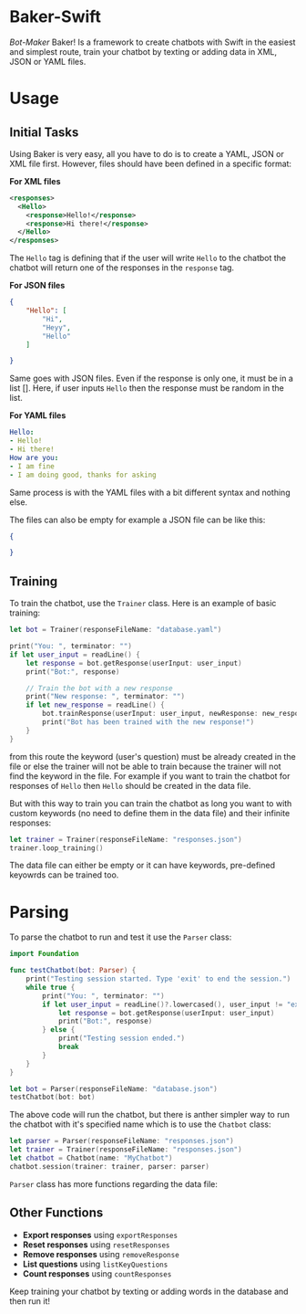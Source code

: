 # Baker-Swift

*Bot-Maker* Baker! Is a framework to create chatbots with Swift in the easiest and simplest route, train your chatbot by texting or adding data in XML, JSON or YAML files. 

# Usage

## Initial Tasks
 
Using Baker is very easy, all you have to do is to create a YAML, JSON or XML file first. However, files should have been defined in a specific format:

**For XML files**

```xml
<responses>
  <Hello>
    <response>Hello!</response>
    <response>Hi there!</response>
  </Hello>
</responses>
```

The `Hello` tag is defining that if the user will write `Hello` to the chatbot the chatbot will return one of the responses in the `response` tag.

**For JSON files**

```json
{
    "Hello": [
        "Hi",
        "Heyy",
        "Hello"
    ]

}
```

Same goes with JSON files. Even if the response is only one, it must be in a list []. Here, if user inputs `Hello` then the response must be random in the list. 

**For YAML files**

```yaml
Hello:
- Hello!
- Hi there!
How are you:
- I am fine
- I am doing good, thanks for asking
```

Same process is with the YAML files with a bit different syntax and nothing else.

The files can also be empty for example a JSON file can be like this:

```json
{

}
```

## Training

To train the chatbot, use the `Trainer` class. Here is an example of basic training:

```swift
let bot = Trainer(responseFileName: "database.yaml")

print("You: ", terminator: "")
if let user_input = readLine() {
    let response = bot.getResponse(userInput: user_input)
    print("Bot:", response)

    // Train the bot with a new response
    print("New response: ", terminator: "")
    if let new_response = readLine() {
        bot.trainResponse(userInput: user_input, newResponse: new_response)
        print("Bot has been trained with the new response!")
    }
}
```

from this route the keyword (user's question) must be already created in the file or else the trainer will not be able to train because the trainer will not find the keyword in the file. For example if you want to train the chatbot for responses of `Hello` then `Hello` should be created in the data file.

But with this way to train you can train the chatbot as long you want to with custom keywords (no need to define them in the data file) and their infinite responses:

```swift
let trainer = Trainer(responseFileName: "responses.json")
trainer.loop_training()
```

The data file can either be empty or it can have keywords, pre-defined keyowrds can be trained too.

# Parsing

To parse the chatbot to run and test it use the `Parser` class:

```swift
import Foundation

func testChatbot(bot: Parser) {
    print("Testing session started. Type 'exit' to end the session.")
    while true {
        print("You: ", terminator: "")
        if let user_input = readLine()?.lowercased(), user_input != "exit" {
            let response = bot.getResponse(userInput: user_input)
            print("Bot:", response)
        } else {
            print("Testing session ended.")
            break
        }
    }
}

let bot = Parser(responseFileName: "database.json")
testChatbot(bot: bot)
```

The above code will run the chatbot, but there is anther simpler way to run the chatbot with it's specified name which is to use the `Chatbot` class:

```swift
let parser = Parser(responseFileName: "responses.json")
let trainer = Trainer(responseFileName: "responses.json")
let chatbot = Chatbot(name: "MyChatbot")
chatbot.session(trainer: trainer, parser: parser)
```

`Parser` class has more functions regarding the data file:


## Other Functions

- **Export responses** using `exportResponses`
- **Reset responses** using `resetResponses`
- **Remove responses** using `removeResponse`
- **List questions** using `listKeyQuestions`
- **Count responses** using `countResponses`

Keep training your chatbot by texting or adding words in the database and then run it!
